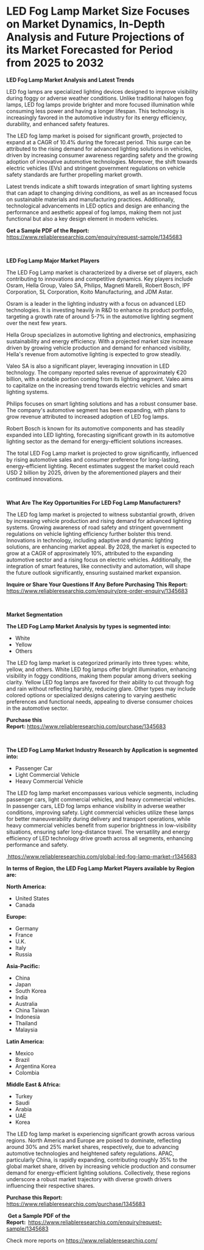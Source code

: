 <p><h1>LED Fog Lamp Market Size Focuses on Market Dynamics, In-Depth Analysis and Future Projections of its Market Forecasted for Period from 2025 to 2032</h1></p><p><strong>LED Fog Lamp Market Analysis and Latest Trends</strong></p>
<p><p>LED fog lamps are specialized lighting devices designed to improve visibility during foggy or adverse weather conditions. Unlike traditional halogen fog lamps, LED fog lamps provide brighter and more focused illumination while consuming less power and having a longer lifespan. This technology is increasingly favored in the automotive industry for its energy efficiency, durability, and enhanced safety features.</p><p>The LED fog lamp market is poised for significant growth, projected to expand at a CAGR of 10.4% during the forecast period. This surge can be attributed to the rising demand for advanced lighting solutions in vehicles, driven by increasing consumer awareness regarding safety and the growing adoption of innovative automotive technologies. Moreover, the shift towards electric vehicles (EVs) and stringent government regulations on vehicle safety standards are further propelling market growth.</p><p>Latest trends indicate a shift towards integration of smart lighting systems that can adapt to changing driving conditions, as well as an increased focus on sustainable materials and manufacturing practices. Additionally, technological advancements in LED optics and design are enhancing the performance and aesthetic appeal of fog lamps, making them not just functional but also a key design element in modern vehicles.</p></p>
<p><strong>Get a Sample PDF of the Report:&nbsp;</strong> <a href="https://www.reliableresearchiq.com/enquiry/request-sample/1345683?utm_campaign=3279&utm_medium=2&utm_source=Github&utm_content=ia&utm_term=30032025&utm_id=led-fog-lamp">https://www.reliableresearchiq.com/enquiry/request-sample/1345683</a></p>
<p>&nbsp;</p>
<p><strong>LED Fog Lamp Major Market Players</strong></p>
<p><p>The LED Fog Lamp market is characterized by a diverse set of players, each contributing to innovations and competitive dynamics. Key players include Osram, Hella Group, Valeo SA, Philips, Magneti Marelli, Robert Bosch, IPF Corporation, SL Corporation, Koito Manufacturing, and JDM Astar.</p><p>Osram is a leader in the lighting industry with a focus on advanced LED technologies. It is investing heavily in R&D to enhance its product portfolio, targeting a growth rate of around 5-7% in the automotive lighting segment over the next few years.</p><p>Hella Group specializes in automotive lighting and electronics, emphasizing sustainability and energy efficiency. With a projected market size increase driven by growing vehicle production and demand for enhanced visibility, Hella's revenue from automotive lighting is expected to grow steadily.</p><p>Valeo SA is also a significant player, leveraging innovation in LED technology. The company reported sales revenue of approximately €20 billion, with a notable portion coming from its lighting segment. Valeo aims to capitalize on the increasing trend towards electric vehicles and smart lighting systems.</p><p>Philips focuses on smart lighting solutions and has a robust consumer base. The company's automotive segment has been expanding, with plans to grow revenue attributed to increased adoption of LED fog lamps.</p><p>Robert Bosch is known for its automotive components and has steadily expanded into LED lighting, forecasting significant growth in its automotive lighting sector as the demand for energy-efficient solutions increases.</p><p>The total LED Fog Lamp market is projected to grow significantly, influenced by rising automotive sales and consumer preference for long-lasting, energy-efficient lighting. Recent estimates suggest the market could reach USD 2 billion by 2025, driven by the aforementioned players and their continued innovations.</p></p>
<p>&nbsp;</p>
<p><strong>What Are The Key Opportunities For LED Fog Lamp Manufacturers?</strong></p>
<p><p>The LED fog lamp market is projected to witness substantial growth, driven by increasing vehicle production and rising demand for advanced lighting systems. Growing awareness of road safety and stringent government regulations on vehicle lighting efficiency further bolster this trend. Innovations in technology, including adaptive and dynamic lighting solutions, are enhancing market appeal. By 2028, the market is expected to grow at a CAGR of approximately 10%, attributed to the expanding automotive sector and a rising focus on electric vehicles. Additionally, the integration of smart features, like connectivity and automation, will shape the future outlook significantly, ensuring sustained market expansion.</p></p>
<p><strong>Inquire or Share Your Questions If Any Before Purchasing This Report:</strong> <a href="https://www.reliableresearchiq.com/enquiry/pre-order-enquiry/1345683?utm_campaign=3279&utm_medium=2&utm_source=Github&utm_content=ia&utm_term=30032025&utm_id=led-fog-lamp">https://www.reliableresearchiq.com/enquiry/pre-order-enquiry/1345683</a></p>
<p>&nbsp;</p>
<p><strong>Market Segmentation</strong></p>
<p><strong>The LED Fog Lamp Market Analysis by types is segmented into:</strong></p>
<p><ul><li>White</li><li>Yellow</li><li>Others</li></ul></p>
<p><p>The LED fog lamp market is categorized primarily into three types: white, yellow, and others. White LED fog lamps offer bright illumination, enhancing visibility in foggy conditions, making them popular among drivers seeking clarity. Yellow LED fog lamps are favored for their ability to cut through fog and rain without reflecting harshly, reducing glare. Other types may include colored options or specialized designs catering to varying aesthetic preferences and functional needs, appealing to diverse consumer choices in the automotive sector.</p></p>
<p><strong>Purchase this Report:&nbsp;</strong><a href="https://www.reliableresearchiq.com/purchase/1345683?utm_campaign=3279&utm_medium=2&utm_source=Github&utm_content=ia&utm_term=30032025&utm_id=led-fog-lamp">https://www.reliableresearchiq.com/purchase/1345683</a></p>
<p>&nbsp;</p>
<p><strong>The LED Fog Lamp Market Industry Research by Application is segmented into:</strong></p>
<p><ul><li>Passenger Car</li><li>Light Commercial Vehicle</li><li>Heavy Commercial Vehicle</li></ul></p>
<p><p>The LED fog lamp market encompasses various vehicle segments, including passenger cars, light commercial vehicles, and heavy commercial vehicles. In passenger cars, LED fog lamps enhance visibility in adverse weather conditions, improving safety. Light commercial vehicles utilize these lamps for better maneuverability during delivery and transport operations, while heavy commercial vehicles benefit from superior brightness in low-visibility situations, ensuring safer long-distance travel. The versatility and energy efficiency of LED technology drive growth across all segments, enhancing performance and safety.</p></p>
<p><a href="https://www.reliableresearchiq.com/global-led-fog-lamp-market-r1345683?utm_campaign=3279&utm_medium=2&utm_source=Github&utm_content=ia&utm_term=30032025&utm_id=led-fog-lamp">&nbsp;https://www.reliableresearchiq.com/global-led-fog-lamp-market-r1345683</a></p>
<p><strong>In terms of Region, the LED Fog Lamp Market Players available by Region are:</strong></p>
<p>
    <p> <strong> North America: </strong>
        <ul>
            <li>United States</li>
            <li>Canada</li>
        </ul>
        </p> 
    <p> <strong> Europe: </strong>
        <ul>
            <li>Germany</li>
            <li>France</li>
            <li>U.K.</li>
            <li>Italy</li>
            <li>Russia</li>
        </ul>
        </p> 
    <p> <strong> Asia-Pacific: </strong>
        <ul>
            <li>China</li>
            <li>Japan</li>
            <li>South Korea</li>
            <li>India</li>
            <li>Australia</li>
            <li>China Taiwan</li>
            <li>Indonesia</li>
            <li>Thailand</li>
            <li>Malaysia</li>
        </ul>
        </p> 
    <p> <strong> Latin America: </strong>
        <ul>
            <li>Mexico</li>
            <li>Brazil</li>
            <li>Argentina Korea</li>
            <li>Colombia</li>
        </ul>
        </p> 
    <p> <strong> Middle East & Africa: </strong>
        <ul>
            <li>Turkey</li>
            <li>Saudi</li>
            <li>Arabia</li>
            <li>UAE</li>
            <li>Korea</li>
        </ul>
    </p>
    </p>
<p><p>The LED fog lamp market is experiencing significant growth across various regions. North America and Europe are poised to dominate, reflecting around 30% and 25% market shares, respectively, due to advancing automotive technologies and heightened safety regulations. APAC, particularly China, is rapidly expanding, contributing roughly 35% to the global market share, driven by increasing vehicle production and consumer demand for energy-efficient lighting solutions. Collectively, these regions underscore a robust market trajectory with diverse growth drivers influencing their respective shares.</p></p>
<p><strong>Purchase this Report: </strong><a href="https://www.reliableresearchiq.com/purchase/1345683?utm_campaign=3279&utm_medium=2&utm_source=Github&utm_content=ia&utm_term=30032025&utm_id=led-fog-lamp">https://www.reliableresearchiq.com/purchase/1345683</a></p>
<p>&nbsp;<strong>Get a Sample PDF of the Report:&nbsp;&nbsp;</strong><a href="https://www.reliableresearchiq.com/enquiry/request-sample/1345683?utm_campaign=3279&utm_medium=2&utm_source=Github&utm_content=ia&utm_term=30032025&utm_id=led-fog-lamp">https://www.reliableresearchiq.com/enquiry/request-sample/1345683</a></p>
<p><strong></strong></p>
<p>Check more reports on <a href="https://www.reliableresearchiq.com/?utm_campaign=3279&utm_medium=2&utm_source=Github&utm_content=ia&utm_term=30032025&utm_id=led-fog-lamp">https://www.reliableresearchiq.com/</a></p>